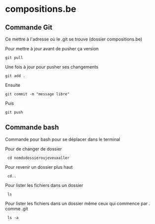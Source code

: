 # compositions.be

## Commande Git

Ce mettre à l'adresse où le .git se trouve (dossier compositions.be)

Pour mettre à jour avant de pusher ça version
	
	git pull

Une fois à jour pour pusher ses changements

	git add .
Ensuite

	git commit -m "message libre"

Puis

	git push

## Commande bash

Commande pour bash pour se déplacer dans le terminal

Pour de changer de dossier

	 cd nomdudossieroujeveuxaller 

Pour revenir un dossier plus haut

	 cd.. 

Pour lister les fichiers dans un dossier

	 ls

Pour lister les fichiers dans un dossier même ceux qui commence par . comme .git

	 ls -a









